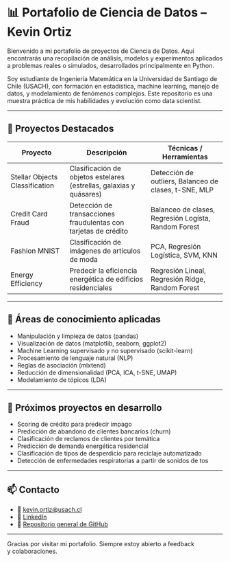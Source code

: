 # 📊 Portafolio de Ciencia de Datos – Kevin Ortiz

Bienvenido a mi portafolio de proyectos de Ciencia de Datos. Aquí encontrarás una recopilación de análisis, modelos y experimentos aplicados a problemas reales o simulados, desarrollados principalmente en Python.

Soy estudiante de Ingeniería Matemática en la Universidad de Santiago de Chile (USACH), con formación en estadística, machine learning, manejo de datos, y modelamiento de fenómenos complejos. Este repositorio es una muestra práctica de mis habilidades y evolución como data scientist.

---

## 📁 Proyectos Destacados

| Proyecto | Descripción | Técnicas / Herramientas |
|---------|-------------|--------------------------|
| Stellar Objects Classification | Clasificación de objetos estelares (estrellas, galaxias y quásares) | Detección de outliers, Balanceo de clases, t-SNE, MLP |
| Credit Card Fraud | Detección de transacciones fraudulentas con tarjetas de crédito | Balanceo de clases, Regresión Logísta, Random Forest |
| Fashion MNIST | Clasificación de imágenes de artículos de moda | PCA, Regresión Logística, SVM, KNN |
| Energy Efficiency | Predecir la eficiencia energética de edificios residenciales | Regresión Lineal, Regresión Ridge, Random Forest |
---

## 🧠 Áreas de conocimiento aplicadas

- Manipulación y limpieza de datos (pandas)
- Visualización de datos (matplotlib, seaborn, ggplot2)
- Machine Learning supervisado y no supervisado (scikit-learn)
- Procesamiento de lenguaje natural (NLP)
- Reglas de asociación (mlxtend)
- Reducción de dimensionalidad (PCA, ICA, t-SNE, UMAP)
- Modelamiento de tópicos (LDA)

---

## 📌 Próximos proyectos en desarrollo

- Scoring de crédito para predecir impago
- Predicción de abandono de clientes bancarios (churn)
- Clasificación de reclamos de clientes por temática
- Predicción de demanda energética residencial
- Clasificación de tipos de desperdicio para reciclaje automatizado
- Detección de enfermedades respiratorias a partir de sonidos de tos

---

## 📫 Contacto

- 📧 kevin.ortiz@usach.cl
- 💼 [LinkedIn](https://www.linkedin.com/in/kevin-ortiz-collao-16376a275)
- 📂 [Repositorio general de GitHub](https://github.com/Kevin2558)

---

Gracias por visitar mi portafolio. Siempre estoy abierto a feedback y colaboraciones.

